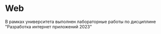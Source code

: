# Web
В рамках университета выполнен лабораторные работы по дисциплине "Разработка интернет приложений 2023"
